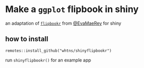 # Make a `ggplot` flipbook in shiny

an adaptation of [`flipbookr`](https://github.com/EvaMaeRey/flipbookr) from [@EvaMaeRey](https://twitter.com/EvaMaeRey) for shiny 

## how to install 

```
remotes::install_github("whtns/shinyflipbookr")
```

run `shinyflipbookr()` for an example app
